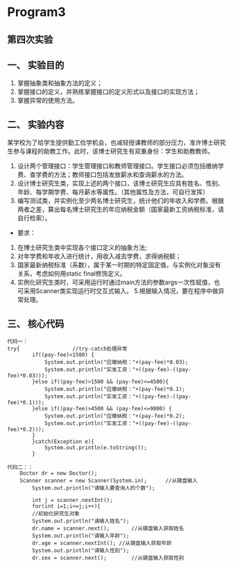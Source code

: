 # Program3
## 第四次实验
## 一、 实验目的
1. 掌握抽象类和抽象方法的定义；
2. 掌握接口的定义，并熟练掌握接口的定义形式以及接口的实现方法；
3. 掌握异常的使用方法。
## 二、 实验内容
某学校为了给学生提供勤工俭学机会，也减轻授课教师的部分压力，准许博士研究生参与课程的助教工作。此时，该博士研究生有双重身份：学生和助教教师。
1. 设计两个管理接口：学生管理接口和教师管理接口。学生接口必须包括缴纳学费、查学费的方法；教师接口包括发放薪水和查询薪水的方法。
2. 设计博士研究生类，实现上述的两个接口，该博士研究生应具有姓名、性别、年龄、每学期学费、每月薪水等属性。（其他属性及方法，可自行发挥）
3. 编写测试类，并实例化至少两名博士研究生，统计他们的年收入和学费。根据两者之差，算出每名博士研究生的年应纳税金额（国家最新工资纳税标准，请自行检索）。
- 要求：
1. 在博士研究生类中实现各个接口定义的抽象方法;
2. 对年学费和年收入进行统计，用收入减去学费，求得纳税额；
3. 国家最新纳税标准（系数），属于某一时期的特定固定值，与实例化对象没有关系，考虑如何用static  final修饰定义。
4. 实例化研究生类时，可采用运行时通过main方法的参数args一次性赋值，也可采用Scanner类实现运行时交互式输入。
5.根据输入情况，要在程序中做异常处理。
## 三、 核心代码
```
代码一：
try{                 //try-catch处理异常
		if((pay-fee)<1500) {
			System.out.println("应缴纳税："+(pay-fee)*0.03);
			System.out.println("实发工资："+((pay-fee)-((pay-fee)*0.03)));
		}else if((pay-fee)>1500 && (pay-fee)<=4500){
			System.out.println("应缴纳税："+(pay-fee)*0.1);
			System.out.println("实发工资："+((pay-fee)-((pay-fee)*0.1)));
		}else if((pay-fee)>4500 && (pay-fee)<=9000) {
			System.out.println("应缴纳税："+(pay-fee)*0.2);
			System.out.println("实发工资："+((pay-fee)-((pay-fee)*0.2)));
		}
		}catch(Exception e){
			System.out.println(e.toString());
		}
```
```
代码二：：
    Doctor dr = new Doctor();
    Scanner scanner = new Scanner(System.in);	   //从键盘输入
		System.out.println("请输入要查询人的个数");
		
		int j = scanner.nextInt();
		for(int i=1;i<=j;i++){
		//初始化研究生对象
		System.out.println("请输入姓名");
		dr.name = scanner.next();		//从键盘输入获取姓名
		System.out.println("请输入年龄");
		dr.age = scanner.nextInt();	//从键盘输入获取年龄
		System.out.println("请输入性别");
		dr.sex = scanner.next();		//从键盘输入获取性别
```





